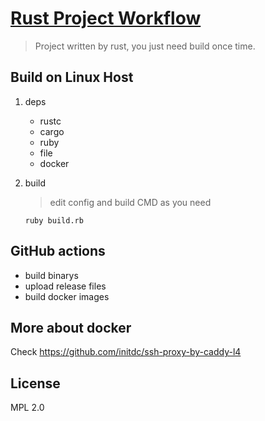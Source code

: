 # [Rust Project Workflow](https://github.com/initdc/rust-project-workflow)

> Project written by rust, you just need build once time.

## Build on Linux Host

1. deps 

    - rustc
    - cargo
    - ruby
    - file
    - docker

2. build 

    > edit config and build CMD as you need

    `ruby build.rb`


## GitHub actions

- build binarys
- upload release files
- build docker images

## More about docker

Check https://github.com/initdc/ssh-proxy-by-caddy-l4

## License

MPL 2.0